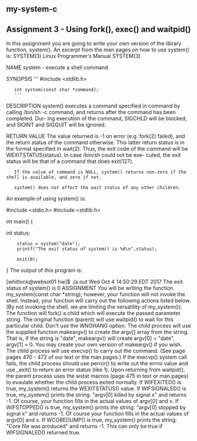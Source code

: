 ## my-system-c

## Assignment 3 - Using fork(), exec() and waitpid()

In this assignment you are going to write your own version of the library function, system(). An excerpt from the man pages on how to use system() is: 
 SYSTEM(3)                  Linux Programmer’s Manual                 SYSTEM(3)

NAME
       system - execute a shell command

SYNOPSIS
       '''
       #include <stdlib.h>

       int system(const char *command);
       '''

DESCRIPTION
       system() executes a command specified in command by calling /bin/sh -c command, and returns after the command has been completed.  Dur-
       ing execution of the command, SIGCHLD will be blocked, and SIGINT and SIGQUIT will be ignored.

RETURN VALUE
       The value returned is -1 on error (e.g.  fork(2) failed), and the return status of the command otherwise.  This latter return status is
       in the format specified in wait(2).  Thus, the exit code of the command will be WEXITSTATUS(status).  In case /bin/sh could not be exe-
       cuted, the exit status will be that of a command that does exit(127).

       If the value of command is NULL, system() returns non-zero if the shell is available, and zero if not.

       system() does not affect the wait status of any other children.


An example of using system() is:

#include        <stdio.h>
#include        <stdlib.h>

int main()
{

   int  status;

        status = system("date");
        printf("The exit status of system() is %d\n",status);

        exit(0);
}
The output of this program is:

[whitlock@websol01 hw]$ ./a.out
Wed Oct  4 14:50:29 EDT 2017
The exit status of system() is 0
ASSIGNMENT
You will be writing the function my_system(const char *string); however, your function will not invoke the shell. Instead, your function will carry out the following actions listed below. (By not invoking the shell, we are limiting the versatility of my_system()).
The function will fork() a child which will execute the passed parameter string. The original function (parent) will use waitpid() to wait for this particular child. Don't use the WNOHANG option.
The child process will use the supplied function makeargv() to create the argv[] array from the string. That is, if the string is "date", makeargv() will create argv[0] = "date", argv[1] = 0. You may create your own version of makeargv() if you wish.
The child process will use execvp() to carry out the command. (See page pages 470 - 472 of our text or the man pages.)
If the execvp() system call fails, the child process should use perror() to write out the errno value and use _exit() to return an error status (like 1).
Upon returning from waitpid(), the parent process uses the wstat macros (page 475 in text or man pages) to evaulate whether the child process exited normally.
If WIFEXITED() is true, my_system() returns the WEXITSTATUS() value.
If WIFSIGNALED() is true, my_system() prints the string: "argv[0] killed by signal x" and returns -1. Of course, your function fills in the actual values of argv[0] and x.
If WIFSTOPPED() is true, my_system() prints the string: "argv[0] stopped by signal x" and returns -1. Of course your function fills in the actual values of argv[0] and x.
If WCOREDUMP() is true, my_system() prints the string: "Core file was produced" and returns -1. This can only be true if WIFSIGNALED() returned true.
